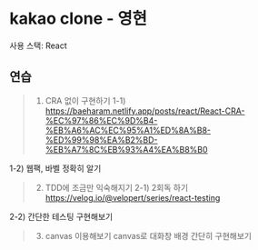 # kakao clone - 영현

사용 스택: React

## 연습

> 1. CRA 없이 구현하기
>    1-1)
>    https://baeharam.netlify.app/posts/react/React-CRA-%EC%97%86%EC%9D%B4-%EB%A6%AC%EC%95%A1%ED%8A%B8-%ED%99%98%EA%B2%BD-%EB%A7%8C%EB%93%A4%EA%B8%B0

1-2) 웹팩, 바벨 정확히 알기

> 2. TDD에 조금만 익숙해지기
>    2-1) 2회독 하기
>    https://velog.io/@velopert/series/react-testing

2-2) 간단한 테스팅 구현해보기

> 3. canvas 이용해보기
>    canvas로 대화창 배경 간단히 구현해보기
